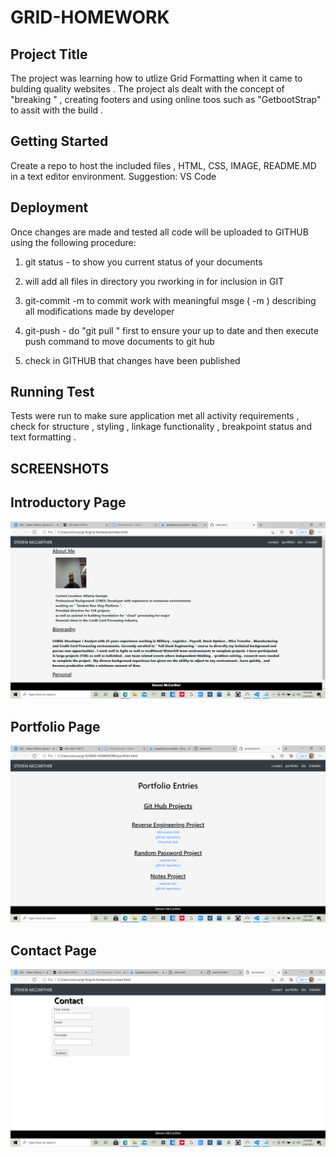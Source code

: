# GRID-HOMEWORK

## Project Title

The project was learning how to utlize Grid Formatting when it came to bulding quality websites . The project als dealt
with the concept of "breaking " , creating footers and using
online toos such as "GetbootStrap" to assit with the build .

## Getting Started

Create a repo to host the included files , HTML, CSS, IMAGE,
README.MD in a text editor environment. Suggestion: VS Code

## Deployment

Once changes are made and tested all code will be uploaded to
GITHUB using the following procedure:

1. git status - to show you current status of your documents
2. will add all files in directory you rworking in for
   inclusion in GIT
3. git-commit -m to commit work with meaningful msge ( -m )
   describing all modifications made by developer

4. git-push - do "git pull " first to ensure your up to
   date and then execute push command to move documents
   to git hub

5. check in GITHUB that changes have been published

## Running Test

Tests were run to make sure application met all activity
requirements , check for structure , styling , linkage
functionality , breakpoint status and text formatting .

## SCREENSHOTS

## Introductory Page

![](image\main.png)

## Portfolio Page

![](image\Portfolio.png)

## Contact Page

![](image\contact.png)
